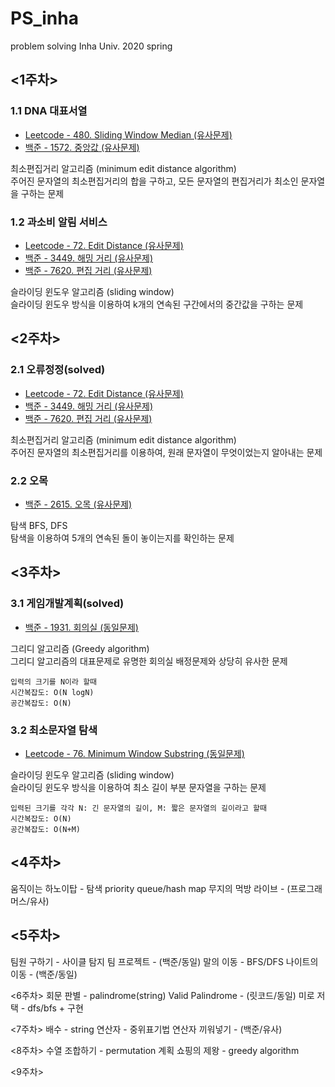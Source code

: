 # PS_inha
problem solving Inha Univ. 2020 spring

## <1주차>
### 1.1 DNA 대표서열

* <a href="https://leetcode.com/problems/sliding-window-median/">Leetcode - 480. Sliding Window Median (유사문제)</a>  
* <a href="https://www.acmicpc.net/problem/1572">백준 - 1572. 중앙값 (유사문제)</a> 

최소편집거리 알고리즘 (minimum edit distance algorithm)  
주어진 문자열의 최소편집거리의 합을 구하고, 모든 문자열의 편집거리가 최소인 문자열을 구하는 문제  

  
### 1.2 과소비 알림 서비스

* <a href="https://leetcode.com/problems/edit-distance/">Leetcode - 72. Edit Distance  (유사문제)</a>  
* <a href="https://www.acmicpc.net/problem/3449">백준 - 3449. 해밍 거리 (유사문제)</a>  
* <a href="https://www.acmicpc.net/problem/7620">백준 - 7620. 편집 거리 (유사문제)</a>  

슬라이딩 윈도우 알고리즘 (sliding window)  
슬라이딩 윈도우 방식을 이용하여 k개의 연속된 구간에서의 중간값을 구하는 문제
 

## <2주차>
### 2.1 오류정정(solved)

* <a href="https://leetcode.com/problems/edit-distance/">Leetcode - 72. Edit Distance  (유사문제)</a>  
* <a href="https://www.acmicpc.net/problem/3449">백준 - 3449. 해밍 거리 (유사문제)</a>  
* <a href="https://www.acmicpc.net/problem/7620">백준 - 7620. 편집 거리 (유사문제)</a>  

최소편집거리 알고리즘 (minimum edit distance algorithm)  
주어진 문자열의 최소편집거리를 이용하여, 원래 문자열이 무엇이었는지 알아내는 문제  

### 2.2 오목  
* <a href="https://www.acmicpc.net/problem/2615">백준 - 2615. 오목 (유사문제)</a>     

탐색 BFS, DFS  
탐색을 이용하여 5개의 연속된 돌이 놓이는지를 확인하는 문제  


## <3주차>
### 3.1 게임개발계획(solved)
    
* <a href="https://www.acmicpc.net/problem/1931">백준 - 1931. 회의실 (동일문제)</a>     

그리디 알고리즘 (Greedy algorithm)  
그리디 알고리즘의 대표문제로 유명한 회의실 배정문제와 상당히 유사한 문제  

	입력의 크기를 N이라 할때  
	시간복잡도: O(N logN)  
	공간복잡도: O(N)  


### 3.2 최소문자열 탐색  
* <a href="https://leetcode.com/problems/minimum-window-substring/">Leetcode - 76. Minimum Window Substring (동일문제)</a>  
  
슬라이딩 윈도우 알고리즘 (sliding window)  
슬라이딩 윈도우 방식을 이용하여 최소 길이 부분 문자열을 구하는 문제  

	입력된 크기를 각각 N: 긴 문자열의 길이, M: 짧은 문자열의 길이라고 할때
	시간복잡도: O(N)
	공간복잡도: O(N+M)


## <4주차>
움직이는 하노이탑 - 탐색 priority queue/hash map
	무지의 먹방 라이브 - (프로그래머스/유사)

## <5주차>
팀원 구하기 - 사이클 탐지
	팀 프로젝트 - (백준/동일)
말의 이동 - BFS/DFS
	나이트의 이동 - (백준/동일)

<6주차>
회문 판별 - palindrome(string)
        Valid Palindrome - (릿코드/동일)
미로 저택 - dfs/bfs + 구현

<7주차>
배수 - string
연산자 - 중위표기법
        연산자 끼워넣기 - (백준/유사)

<8주차>
수열 조합하기 - permutation
계획 쇼핑의 제왕 - greedy algorithm

<9주차>

